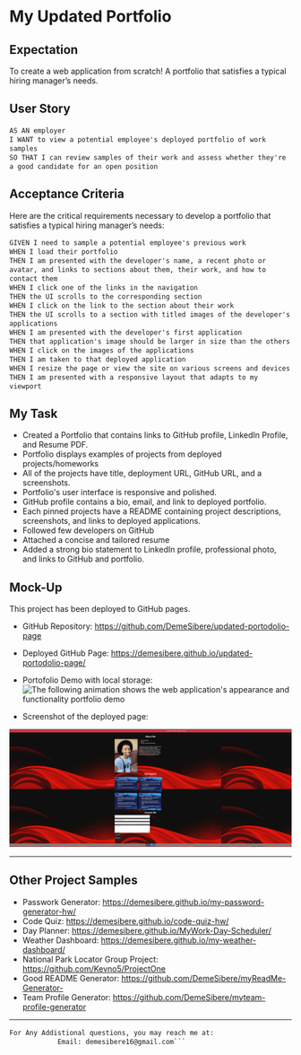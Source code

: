 # My Updated Portfolio

## Expectation

To create a web application from scratch! A portfolio that satisfies a typical hiring manager’s needs.



## User Story

```
AS AN employer
I WANT to view a potential employee's deployed portfolio of work samples
SO THAT I can review samples of their work and assess whether they're a good candidate for an open position
```


## Acceptance Criteria

Here are the critical requirements necessary to develop a portfolio that satisfies a typical hiring manager’s needs:

```
GIVEN I need to sample a potential employee's previous work
WHEN I load their portfolio
THEN I am presented with the developer's name, a recent photo or avatar, and links to sections about them, their work, and how to contact them
WHEN I click one of the links in the navigation
THEN the UI scrolls to the corresponding section
WHEN I click on the link to the section about their work
THEN the UI scrolls to a section with titled images of the developer's applications
WHEN I am presented with the developer's first application
THEN that application's image should be larger in size than the others
WHEN I click on the images of the applications
THEN I am taken to that deployed application
WHEN I resize the page or view the site on various screens and devices
THEN I am presented with a responsive layout that adapts to my viewport
```


## My Task

* Created a Portfolio that contains links to GitHub profile, LinkedIn Profile, and Resume PDF.
* Portfolio displays examples of projects from deployed projects/homeworks 
* All of the projects have title, deployment URL, GitHub URL, and a screenshots.
* Portfolio's user interface is responsive and polished.
* GitHub profile contains a bio, email, and link to deployed portfolio.
* Each pinned projects have a README containing project descriptions, screenshots, and links to deployed applications.
* Followed few developers on GitHub
* Attached a concise and tailored resume 
* Added a strong bio statement to LinkedIn profile, professional photo, and links to GitHub and portfolio.


## Mock-Up

This project has been deployed to GitHub pages.

* GitHub Repository: https://github.com/DemeSibere/updated-portodolio-page
* Deployed GitHub Page: https://demesibere.github.io/updated-portodolio-page/
* Portofolio Demo with local storage:
![The following animation shows the web application's appearance and functionality portfolio demo](./Assets/updated-portfolio-page.gif)

* Screenshot of the deployed page:

![The following animation shows the web application's appearance and functionality portfolio demo](./Assets/portofolio-page.png)

_________

## Other Project Samples

* Passwork Generator: https://demesibere.github.io/my-password-generator-hw/
* Code Quiz: https://demesibere.github.io/code-quiz-hw/
* Day Planner: https://demesibere.github.io/MyWork-Day-Scheduler/
* Weather Dashboard: https://demesibere.github.io/my-weather-dashboard/
* National Park Locator Group Project: https://github.com/Kevno5/ProjectOne
* Good README Generator: https://github.com/DemeSibere/myReadMe-Generator-
* Team Profile Generator: https://github.com/DemeSibere/myteam-profile-generator

___
```
For Any Addistional questions, you may reach me at: 
            Email: demesibere16@gmail.com```